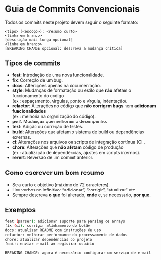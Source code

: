 # Guia de Commits Convencionais

Todos os commits neste projeto devem seguir o seguinte formato:

```
<tipo> (<escopo>): <resumo curto>
<linha em branco>
[descrição mais longa opcional]
<linha em branco>
[BREAKING CHANGE opcional: descreva a mudança crítica]
```
## Tipos de commits

- **feat**: Introdução de uma nova funcionalidade.
- **fix**: Correção de um bug.
- **docs**: Alterações apenas na documentação.
- **style**: Mudanças de formatação ou estilo que **não** afetam o funcionamento do código  
  (ex.: espaçamento, vírgulas, ponto e vírgula, indentação).
- **refactor**: Alterações no código que **não corrigem bugs** nem **adicionam funcionalidades**  
  (ex.: melhoria na organização do código).
- **perf**: Mudanças que melhoram o desempenho.
- **test**: Adição ou correção de testes.
- **build**: Alterações que afetam o sistema de build ou dependências externas.
- **ci**: Alterações nos arquivos ou scripts de integração contínua (CI).
- **chore**: Alterações que **não afetam** código de produção  
  (ex.: atualização de dependências, ajustes em scripts internos).
- **revert**: Reversão de um commit anterior.

## Como escrever um bom resumo

- Seja curto e objetivo (máximo de 72 caracteres).
- Use verbos no infinitivo: “adicionar”, “corrigir”, “atualizar” etc.
- Sempre descreva **o que** foi alterado, **onde** e, se necessário, **por que**.

## Exemplos

```bash
feat (parser): adicionar suporte para parsing de arrays
fix (ui): corrigir alinhamento do botão
docs: atualizar README com instruções de uso
refactor: melhorar performance do processamento de dados
chore: atualizar dependências do projeto
feat!: enviar e-mail ao registrar usuário

BREAKING CHANGE: agora é necessário configurar um serviço de e-mail
